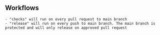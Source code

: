 ## Workflows

    - "checks" will run on every pull request to main branch
    - "release" will run on every push to main branch. The main branch is protected and will only release on approved pull request
